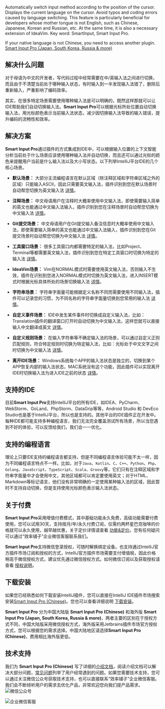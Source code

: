 <!-- Plugin description -->

Automatically switch input method according to the position of the cursor. Displays the current language on the cursor. Avoid typos and coding errors caused by language switching. This feature is particularly beneficial for developers whose mother tongue is not English, such as Chinese, Japanese, Korean and Russian, etc. At the same time, it is also a necessary extension of IdeaVim. Key word: SmartInput, Smart Input Pro.

If your native language is not Chinese, you need to access another plugin. [Smart Input Pro ​(Japan,​ South Korea,​ Russia & more)​](https://plugins.jetbrains.com/plugin/25751-smart-input-pro-japan-south-korea-russia--more-)

## 解决什么问题

对于母语为中文的开发者，写代码过程中经常需要在中/英输入法之间进行切换，而且由于不清楚当前处于哪种输入状态，有时输入到一半发现输入法错了，删除后重新输入，严重影响了编码效率。

其实，在很多特定场景需要使用哪种输入法是可以明确的，既然这样那就可以让IDE帮助我们自动切换输入法。**Smart Input Pro**可以根据光标所处位置自动切换输入法，用光标颜色表示当前输入法状态，减少因切换输入法导致的输入错误，提升编码的流畅性和效率。

## 解决方案

**Smart Input Pro**通过插件的方式集成到IDE中，可以根据输入位置的上下文智能分析当前处于什么场景应该使用哪种输入法并自动切换，而且还可以通过光标的颜色来提醒用户当前是什么输入法以及大小写状态。以下列举IntelliJ平台IDE的几个核心场景。

- **默认场景：** 大部分主流编程语言在默认区域（除注释区域和字符串区域之外的区域）只能输入ASCII，因此只需要英文输入法，插件识别到您在默认场景时自动帮您切换为英文输入法 [详情](https://xiaolvpuzi.cn/docs/smart-input-pro-doc.html#/scene/default)。

- **注释场景：** 中文母语用户在注释时大概率使用中文输入法，即使需要输入简单的英文也能通过中文输入法输入，插件识别到您在注释场景时自动帮您切换为中文输入法 [详情](https://xiaolvpuzi.cn/docs/smart-input-pro-doc.html#/scene/comment)。

- **Git提交场景：** 中文母语用户在Git提交输入备注信息时大概率使用中文输入法，即使需要输入简单的英文也能通过中文输入法输入，插件识别到您在Git提交场景时自动帮您切换为中文输入法 [详情](https://xiaolvpuzi.cn/docs/smart-input-pro-doc.html#/scene/commit)。

- **工具窗口场景：** 很多工具窗口内都需要特定的输入法，比如Project、Terminal等都需要英文输入法，插件识别到您在特定工具窗口时切换为特定的输入法 [详情](https://xiaolvpuzi.cn/docs/smart-input-pro-doc.html#/scene/toolwindow)。

- **IdeaVim场景：** Vim在NORMAL模式时需要使用英文输入法，否则输入不生效，插件在识别到您进入NORMAL模式时切换为英文输入法，进入INSERT模式时根据光标具体所处的场景切换输入法 [详情](https://xiaolvpuzi.cn/docs/smart-input-pro-doc.html#/scene/idea-vim)。

- **字符串场景：** 字符串字面量可能根据定义名称不同而需要使用不同输入法，插件可以记录您的习惯，为不同名称的字符串字面量切换到您常用的输入法 [详情](https://xiaolvpuzi.cn/docs/smart-input-pro-doc.html#/scene/string)。

- **自定义事件场景：** IDE中发生某件事件时切换成自定义输入法，比如：Translation插件的翻译窗口打开时自动切换为中文输入法，这样您就可以直接输入中文翻译成英文 [详情](https://xiaolvpuzi.cn/docs/smart-input-pro-doc.html#/scene/event)。

- **自定义规则场景：** 在输入字符串等不确定输入法的场景，可以通过自定义正则匹配规则，符合特定规则时切换为特定输入法，比如：光标处于中文文字之间时切换为中文输入法 [详情](https://xiaolvpuzi.cn/docs/smart-input-pro-doc.html#/scene/regular)。

- **离开IDE场景：** Windows系统每个APP的输入法状态是独立的，切换到某个APP恢复内部的输入法状态，MAC系统没有这个功能，因此插件可以实现离开IDE时切换输入法为进入IDE之前的状态 [详情](https://xiaolvpuzi.cn/docs/smart-input-pro-doc.html#/scene/leave)。

## 支持的IDE

目前**Smart Input Pro**支持IntelliJ平台的所有IDE，如IDEA、PyCharm、WebStorm、GoLand、PhpStorm、DataGrip等等，Android Studio 和 DevEco Studio也是基于IntelliJ平台，所以也是支持的。其他平台的IDE插件正在开发中。每种IDE都可能支持多种编程语言，我们无法完全覆盖测试所有场景，所以当您遇到不好的体验，可以反馈给我们，我们会一一优化。

## 支持的编程语言

理论上只要IDE支持的编程语言都支持，但是不同编程语言体验可能不太一样，因为不同编程语言特点不一样。比如，对于`Java`、`Kotlin`、`C`、`C++`、`Python`、`Php`、`Golang`、`JavaScript`、`TypeScript`、`Scala`、`Groovy`等，它们只有在注释区域和字符串字面量中才会使用中文，其他区域都可以肯定要使用英文；对于HTML、Markdown等标记语言，他们没有非常明确的一定使用某种输入法的区域，因此暂时不支持自动切换，但是支持使用光标颜色表示输入法状态。

## 关于付费

**Smart Input Pro**采用增值付费模式，其中基础功能永久免费，高级功能需要付费使用，您可以试用30天，支持按月/年/永久付费订阅，仅需约两杯星巴克咖啡的价格就可以永久使用，越早越优惠，关于定价详情请查看 [功能&定价](https://xiaolvpuzi.cn/docs/smart-input-pro-doc.html#/start/plans-pricing)。您有任何疑问可以通过“效率铺子”企业微信客服联系我们。

**Smart Input Pro**支持微信登录授权，可随时解换绑定设备。也支持通过IntelliJ官方插件市场订阅和授权的方式，IntelliJ官方插件市场需要支付增值税，因此价格稍高于微信授权方式，建议优先通过微信授权方式。如何微信订阅以及获取授权请查看 [授权说明](https://xiaolvpuzi.cn/docs/smart-input-pro-doc.html#/start/authorize)。

## 下载安装

如果您已经熟悉如何下载安装IntelliJ插件，您可以直接在IntelliJ IDE插件市场搜索安装[Smart Input Pro (Chinese)](https://plugins.jetbrains.com/plugin/25280)。您也可以查看详细说明 [下载安装](https://xiaolvpuzi.cn/docs/smart-input-pro-doc.html#/start/download)。

**Smart Input Pro** 分为中国大陆版 **Smart Input Pro (Chinese)** 和海外版 **Smart Input Pro (Japan, South Korea, Russia & more)**，两者主要的区别在于授权方式不同，中国大陆版采用微信授权方式，海外版采用Jetbrains插件市场官方授权方式，您可以根据您的需求选择。中国大陆地区请选择**Smart Input Pro (Chinese)**，费用相比海外版更低。

## 技术支持

我们为 **Smart Input Pro (Chinese)** 写了详细的[介绍文档](https://xiaolvpuzi.cn/docs/smart-input-pro-doc.html#?from=HomePage/)，阅读介绍文档可以解决大部分问题，[常见问题](https://xiaolvpuzi.cn/docs/smart-input-pro-doc.html#/other/problem)列举了用户经常遇到的问题。如果您需要技术支持，您可以通过关注微信公众号获取技术支持，也可以直接联系“效率铺子”企业微信客服。我们会不断倾听用户的需求去优化产品，非常欢迎您向我们提产品需求。
![微信公众号](https://smart-input.oss-cn-hangzhou.aliyuncs.com/picture/qrcode_wechat.png)

![企业微信客服](https://smart-input.oss-cn-hangzhou.aliyuncs.com/picture/xiaoer_wechat.png)

<!-- Plugin description end -->

